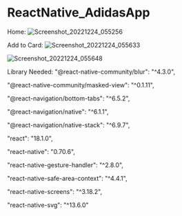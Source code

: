 # ReactNative_AdidasApp

Home:
![Screenshot_20221224_055256](https://user-images.githubusercontent.com/96371866/209433091-72635779-280b-4fd2-9833-81ac36f3b434.png)

Add to Card:
![Screenshot_20221224_055633](https://user-images.githubusercontent.com/96371866/209433095-8e439bf8-c0d2-4c95-83f5-43370d1f1a4f.png)

![Screenshot_20221224_055648](https://user-images.githubusercontent.com/96371866/209433097-1844291b-ddc0-4080-9e83-72c98e24ca91.png)

Library Needed:
"@react-native-community/blur": "^4.3.0",

"@react-native-community/masked-view": "^0.1.11",

"@react-navigation/bottom-tabs": "^6.5.2",

"@react-navigation/native": "^6.1.1",

"@react-navigation/native-stack": "^6.9.7",

"react": "18.1.0",

"react-native": "0.70.6",

"react-native-gesture-handler": "^2.8.0",

"react-native-safe-area-context": "^4.4.1",

"react-native-screens": "^3.18.2",

"react-native-svg": "^13.6.0"
